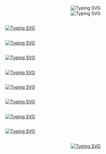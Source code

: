 <p align="center" style="margin: 0;">
  <img src="https://readme-typing-svg.herokuapp.com?font=Electrolize&size=35&duration=1&pause=1&color=FF9900&repeat=false&center=true&vCenter=true&width=800&height=70&lines=Cyclistic+Bike+Share" alt="Typing SVG" />
  <br>
  <img src="https://readme-typing-svg.herokuapp.com?font=Electrolize&size=20&duration=1&pause=1&color=FF9900&repeat=false&center=true&vCenter=true&width=800&height=70&lines=Google+Data+Analytics+Capstone+Project" alt="Typing SVG" />
</p>

<h2 align="left">
</h2>

<a href="https://git.io/typing-svg">
  <img src="https://readme-typing-svg.herokuapp.com?font=Electrolize&duration=1&pause=1&color=FF9900&repeat=false&width=435&lines=1+-+Introduction" alt="Typing SVG" />
</a>

<h2 align="left">
</h2>

<a href="https://git.io/typing-svg">
  <img src="https://readme-typing-svg.herokuapp.com?font=Electrolize&duration=1&pause=1&color=FF9900&repeat=false&width=435&lines=2+-+Ask" alt="Typing SVG" />
</a>

<h2 align="left">
</h2>

<a href="https://git.io/typing-svg">
  <img src="https://readme-typing-svg.herokuapp.com?font=Electrolize&duration=1&pause=1&color=FF9900&repeat=false&width=435&lines=3+-+Prepare" alt="Typing SVG" />
</a>

<h2 align="left">
</h2>

<a href="https://git.io/typing-svg">
  <img src="https://readme-typing-svg.herokuapp.com?font=Electrolize&duration=1&pause=1&color=FF9900&repeat=false&width=435&lines=4+-+Process" alt="Typing SVG" />
</a>

<h2 align="left">
</h2>

<a href="https://git.io/typing-svg">
  <img src="https://readme-typing-svg.herokuapp.com?font=Electrolize&duration=1&pause=1&color=FF9900&repeat=false&width=435&lines=5+-+Analize" alt="Typing SVG" />
</a>

<h2 align="left">
</h2>

<a href="https://git.io/typing-svg">
  <img src="https://readme-typing-svg.herokuapp.com?font=Electrolize&duration=1&pause=1&color=FF9900&repeat=false&width=435&lines=6+-+Share" alt="Typing SVG" />
</a>

<h2 align="left">
</h2>

<a href="https://git.io/typing-svg">
  <img src="https://readme-typing-svg.herokuapp.com?font=Electrolize&duration=1&pause=1&color=FF9900&repeat=false&width=435&lines=7+-+Act" alt="Typing SVG" />
</a>

<h2 align="left">
</h2>

<a href="https://git.io/typing-svg">
  <img src="https://readme-typing-svg.herokuapp.com?font=Electrolize&duration=1&pause=1&color=FF9900&repeat=false&width=435&lines=8+-+Conclusion" alt="Typing SVG" />
</a>

<h2 align="left">
</h2>

<p align="center">
  <a href="#top">
    <img src="https://readme-typing-svg.herokuapp.com?font=Electrolize&duration=1&pause=1&color=FF9900&repeat=false&center=true&vCenter=true&width=435&lines=Back+to+Top" alt="Typing SVG" />
  </a>
</p>

<a id="top"></a>
